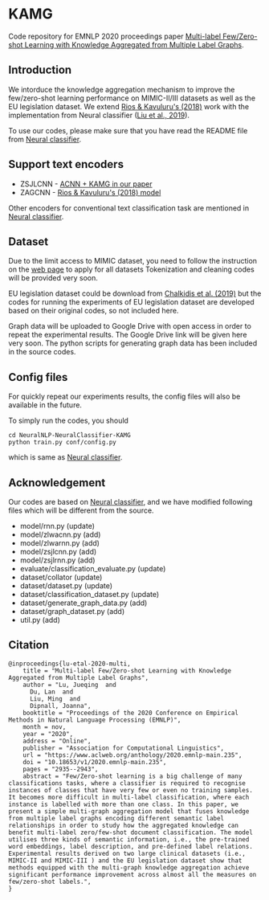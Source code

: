 # KAMG

Code repository for EMNLP 2020 proceedings paper [Multi-label Few/Zero-shot Learning with Knowledge Aggregated from Multiple Label Graphs](https://www.aclweb.org/anthology/2020.emnlp-main.235/).


## Introduction 

We intorduce the knowledge aggregation mechanism to improve the few/zero-shot learning performance on MIMIC-II/III datasets as well as the EU legislation dataset.
We extend [Rios & Kavuluru's (2018)](https://www.aclweb.org/anthology/D18-1352/) work with the implementation from Neural classifier ([Liu et al., 2019](https://github.com/Tencent/NeuralNLP-NeuralClassifier)).

To use our codes, please make sure that you have read the README file from [Neural classifier](https://github.com/Tencent/NeuralNLP-NeuralClassifier).

## Support text encoders

* ZSJLCNN - [ACNN + KAMG in our paper](https://www.aclweb.org/anthology/2020.emnlp-main.235/)
* ZAGCNN - [Rios & Kavuluru's (2018) model](https://www.aclweb.org/anthology/D18-1352/)

Other encoders for conventional text classification task are mentioned in [Neural classifier](https://github.com/Tencent/NeuralNLP-NeuralClassifier).

## Dataset

Due to the limit access to MIMIC dataset, you need to follow the instruction on the [web page](https://mimic.physionet.org/gettingstarted/access/) to apply for all datasets
Tokenization and cleaning codes will be provided very soon.

EU legislation dataset could be download from [Chalkidis et al. (2019)](https://github.com/iliaschalkidis/lmtc-eurlex57k)
but the codes for running the experiments of EU legislation dataset are developed based on their original codes, so not included here.

Graph data will be uploaded to Google Drive with open access in order to repeat the experimental results. The Google Drive link will be given here very soon. The python scripts for generating graph data has been included in the source codes.

## Config files

For quickly repeat our experiments results, the config files will also be available in the future.

To simply run the codes, you should 

```
cd NeuralNLP-NeuralClassifier-KAMG
python train.py conf/config.py
```

which is same as [Neural classifier](https://github.com/Tencent/NeuralNLP-NeuralClassifier).

## Acknowledgement

Our codes are based on [Neural classifier](https://github.com/Tencent/NeuralNLP-NeuralClassifier), and
we have modified following files which will be different from the source.

* model/rnn.py                           (update)
* model/zlwacnn.py                       (add)
* model/zlwarnn.py                       (add)
* model/zsjlcnn.py                       (add)
* model/zsjlrnn.py                       (add)
* evaluate/classification_evaluate.py    (update)
* dataset/collator                       (update)
* dataset/dataset.py                     (update)
* dataset/classification_dataset.py      (update)
* dataset/generate_graph_data.py         (add)
* dataset/graph_dataset.py               (add)
* util.py                                (add)

## Citation
```
@inproceedings{lu-etal-2020-multi,
    title = "Multi-label Few/Zero-shot Learning with Knowledge Aggregated from Multiple Label Graphs",
    author = "Lu, Jueqing  and
      Du, Lan  and
      Liu, Ming  and
      Dipnall, Joanna",
    booktitle = "Proceedings of the 2020 Conference on Empirical Methods in Natural Language Processing (EMNLP)",
    month = nov,
    year = "2020",
    address = "Online",
    publisher = "Association for Computational Linguistics",
    url = "https://www.aclweb.org/anthology/2020.emnlp-main.235",
    doi = "10.18653/v1/2020.emnlp-main.235",
    pages = "2935--2943",
    abstract = "Few/Zero-shot learning is a big challenge of many classifications tasks, where a classifier is required to recognise instances of classes that have very few or even no training samples. It becomes more difficult in multi-label classification, where each instance is labelled with more than one class. In this paper, we present a simple multi-graph aggregation model that fuses knowledge from multiple label graphs encoding different semantic label relationships in order to study how the aggregated knowledge can benefit multi-label zero/few-shot document classification. The model utilises three kinds of semantic information, i.e., the pre-trained word embeddings, label description, and pre-defined label relations. Experimental results derived on two large clinical datasets (i.e., MIMIC-II and MIMIC-III ) and the EU legislation dataset show that methods equipped with the multi-graph knowledge aggregation achieve significant performance improvement across almost all the measures on few/zero-shot labels.",
}
```
